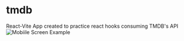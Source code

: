# tmdb
React-Vite App created to practice react hooks consuming TMDB's API
![Mobiile Screen Example](https://www.dropbox.com/s/o1trb5f9t9du8af/mobile.png?dl=0)
